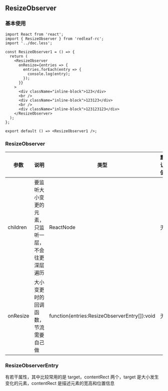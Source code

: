 ## ResizeObserver

### 基本使用

```tsx
import React from 'react';
import { ResizeObserver } from 'redleaf-rc';
import '../doc.less';

const ResizeObserver1 = () => {
  return (
    <ResizeObserver
      onResize={entries => {
        entries.forEach(entry => {
          console.log(entry);
        });
      }}
    >
      <div className="inline-block">123</div>
      <br />
      <div className="inline-block">123123</div>
      <br />
      <div className="inline-block">123123123</div>
    </ResizeObserver>
  );
};

export default () => <ResizeObserver1 />;
```

### ResizeObserver

| 参数     | 说明                                               | 类型                                         | 默认值 | 必填 |
| -------- | -------------------------------------------------- | -------------------------------------------- | ------ | ---- |
| children | 要监听大小变更的元素，只监听一层，不会往更深层遍历 | ReactNode                                    | 无     | 是   |
| onResize | 大小变更时的回调函数，节流需要自己做               | function(entries:ResizeObserverEntry[]):void | 无     | 是   |

### ResizeObserverEntry

有若干属性，其中比较常用的是 target，contentRect 两个，target 是大小发生变化的元素，contentRect 是描述元素的宽高和位置信息
